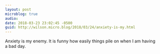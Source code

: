 ```yaml
---
layout: post
microblog: true
audio: 
date: 2018-03-23 23:02:45 -0500
guid: http://wilson.micro.blog/2018/03/24/anxiety-is-my.html
---
```

Anxiety is my enemy. It is funny how easily things pile on when I am having a bad day. 
